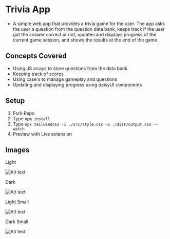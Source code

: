 # Trivia App

- A simple web app that provides a trivia game for the user. The app asks the user a question from the question data bank, keeps track if the user got the answer correct or not, updates and displays progress of the current game session, and shows the results at the end of the game.

## Concepts Covered

- Using JS arrays to store questions from the data bank.
- Keeping track of scores
- Using case's to manage gameplay and questions
- Updating and displaying progress using daisyUI components

## Setup

1. Fork Repo
2. Type `npm install`
3. Type `npx tailwindcss -i ./src/style.css -o ./dist/output.css --watch`
4. Preview with Live extension

## Images

Light

![Alt text](link "Light Theme")

Dark

![Alt text](link "Dark Theme")

Light Small

![Alt text](link "Light Theme Small")

Dark Small

![Alt text](link "Dark Theme Small")

